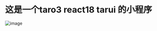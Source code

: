 # 这是一个taro3 react18 tarui 的小程序

![image](https://github.com/changmen1/taro3_react/assets/164463472/e2c2cc62-3c7f-4775-8402-a2795cf55bae)
